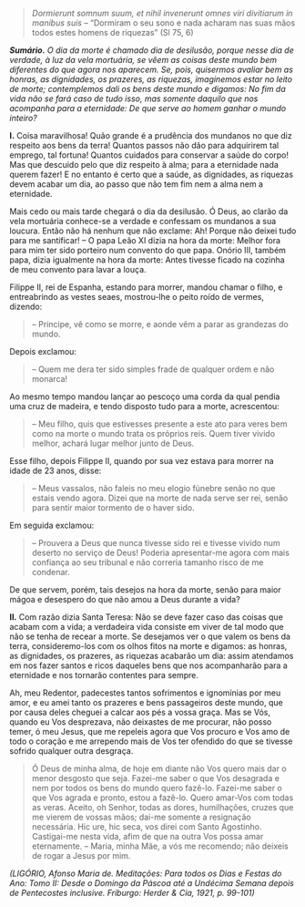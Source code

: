 > *Dormierunt somnum suum, et nihil invenerunt omnes viri divitiarum in manibus suis* – “Dormiram o seu sono e nada acharam nas suas mãos todos estes homens de riquezas” (Sl 75, 6)

***Sumário.** O dia da morte é chamado dia de desilusão, porque nesse dia de verdade, à luz da vela mortuária, se vêem as coisas deste mundo bem diferentes do que agora nos aparecem. Se, pois, quisermos avaliar bem as honras, as dignidades, os prazeres, as riquezas, imaginemos estar no leito de morte; contemplemos dali os bens deste mundo e digamos: No fim da vida não se fará caso de tudo isso, mas somente daquilo que nos acompanha para a eternidade: De que serve ao homem ganhar o mundo inteiro?*

**I.** Coisa maravilhosa! Quão grande é a prudência dos mundanos no que diz respeito aos bens da terra! Quantos passos não dão para adquirirem tal emprego, tal fortuna! Quantos cuidados para conservar a saúde do corpo! Mas que descuido pelo que diz respeito à alma; para a eternidade nada querem fazer! E no entanto é certo que a saúde, as dignidades, as riquezas devem acabar um dia, ao passo que não tem fim nem a alma nem a eternidade.

Mais cedo ou mais tarde chegará o dia da desilusão. Ó Deus, ao clarão da vela mortuária conhece-se a verdade e confessam os mundanos a sua loucura. Então não há nenhum que não exclame: Ah! Porque não deixei tudo para me santificar! – O papa Leão XI dizia na hora da morte: Melhor fora para mim ter sido porteiro num convento do que papa. Onório III, também papa, dizia igualmente na hora da morte: Antes tivesse ficado na cozinha de meu convento para lavar a louça.

Filippe II, rei de Espanha, estando para morrer, mandou chamar o filho, e entreabrindo as vestes seaes, mostrou-lhe o peito roído de vermes, dizendo:

> – Príncipe, vê como se morre, e aonde vêm a parar as grandezas do mundo.

Depois exclamou:

> – Quem me dera ter sido simples frade de qualquer ordem e não monarca!

Ao mesmo tempo mandou lançar ao pescoço uma corda da qual pendia uma cruz de madeira, e tendo disposto tudo para a morte, acrescentou:

> – Meu filho, quis que estivesses presente a este ato para veres bem como na morte o mundo trata os próprios reis. Quem tiver vivido melhor, achará lugar melhor junto de Deus.

Esse filho, depois Filippe II, quando por sua vez estava para morrer na idade de 23 anos, disse:

> – Meus vassalos, não faleis no meu elogio fúnebre senão no que estais vendo agora. Dizei que na morte de nada serve ser rei, senão para sentir maior tormento de o haver sido.

Em seguida exclamou:

> – Prouvera a Deus que nunca tivesse sido rei e tivesse vivido num deserto no serviço de Deus! Poderia apresentar-me agora com mais confiança ao seu tribunal e não correria tamanho risco de me condenar.

De que servem, porém, tais desejos na hora da morte, senão para maior mágoa e desespero do que não amou a Deus durante a vida?

**II.** Com razão dizia Santa Teresa: Não se deve fazer caso das coisas que acabam com a vida; a verdadeira vida consiste em viver de tal modo que não se tenha de recear a morte. Se desejamos ver o que valem os bens da terra, consideremo-los com os olhos fitos na morte e digamos: as honras, as dignidades, os prazeres, as riquezas acabarão um dia: assim atendamos em nos fazer santos e ricos daqueles bens que nos acompanharão para a eternidade e nos tornarão contentes para sempre.

Ah, meu Redentor, padecestes tantos sofrimentos e ignomínias por meu amor, e eu amei tanto os prazeres e bens passageiros deste mundo, que por causa deles cheguei a calcar aos pés a vossa graça. Mas se Vós, quando eu Vos desprezava, não deixastes de me procurar, não posso temer, ó meu Jesus, que me repeleis agora que Vos procuro e Vos amo de todo o coração e me arrependo mais de Vos ter ofendido do que se tivesse sofrido qualquer outra desgraça.

> Ó Deus de minha alma, de hoje em diante não Vos quero mais dar o menor desgosto que seja. Fazei-me saber o que Vos desagrada e nem por todos os bens do mundo quero fazê-lo. Fazei-me saber o que Vos agrada e pronto, estou a fazê-lo. Quero amar-Vos com todas as veras. Aceito, oh Senhor, todas as dores, humilhações, cruzes que me vierem de vossas mãos; dai-me somente a resignação necessária. Hic ure, hic seca, vos direi com Santo Agostinho. Castigai-me nesta vida, afim de que na outra Vos possa amar eternamente. – Maria, minha Mãe, a vós me recomendo; não deixeis de rogar a Jesus por mim.

*(LIGÓRIO, Afonso Maria de. Meditações: Para todos os Dias e Festas do Ano: Tomo II: Desde o Domingo da Páscoa até a Undécima Semana depois de Pentecostes inclusive. Friburgo: Herder & Cia, 1921, p. 99-101)*
